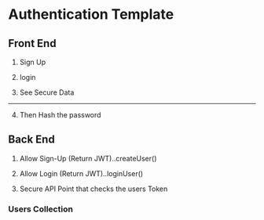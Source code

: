# Authentication Template

## Front End

1. Sign Up

2. login

3. See Secure Data

---

4. Then Hash the password

## Back End

1. Allow Sign-Up (Return JWT)..createUser()

2. Allow Login (Return JWT)..loginUser()

3. Secure API Point that checks the users Token

### Users Collection
